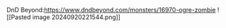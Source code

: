 DnD Beyond:https://www.dndbeyond.com/monsters/16970-ogre-zombie
![[Pasted image 20240920221544.png]]